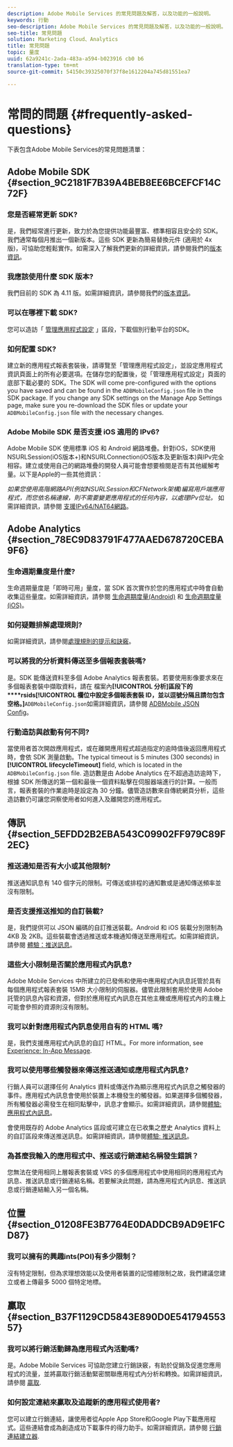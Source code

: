 ```yaml
---
description: Adobe Mobile Services 的常見問題及解答，以及功能的一般說明。
keywords: 行動
seo-description: Adobe Mobile Services 的常見問題及解答，以及功能的一般說明。
seo-title: 常見問題
solution: Marketing Cloud、Analytics
title: 常見問題
topic: 量度
uuid: 62a9241c-2ada-483a-a594-b023916 cb0 b6
translation-type: tm+mt
source-git-commit: 54150c39325070f37f8e1612204a745d81551ea7

---
```



# 常問的問題 {#frequently-asked-questions}

下表包含Adobe Mobile Services的常見問題清單：

## Adobe Mobile SDK {#section_9C2181F7B39A4BEB8EE6BCEFCF14C72F}

### 您是否經常更新 SDK?

是，我們經常進行更新，致力於為您提供功能最豐富、標準相容且安全的 SDK。我們通常每個月推出一個新版本。這些 SDK 更新為簡易替換元件 (適用於 4x 版)，可協助您輕鬆實作。如需深入了解我們更新的詳細資訊，請參閱我們的[版本資訊](https://docs.adobe.com/content/help/en/release-notes/experience-cloud/current.html)。

### 我應該使用什麼 SDK 版本?

我們目前的 SDK 為 4.11 版。如需詳細資訊，請參閱我們的[版本資訊](https://docs.adobe.com/content/help/en/release-notes/experience-cloud/current.html)。

### 可以在哪裡下載 SDK?

您可以造訪「 [管理應用程式設定](/help/using/c-manage-app-settings/c-manage-app-settings.md) 」區段，下載個別行動平台的SDK。

### 如何配置 SDK?

建立新的應用程式報表套裝後，請導覽至「管理應用程式設定」，並設定應用程式資訊頁面上的所有必要選項。在儲存您的配置後，從「管理應用程式設定」頁面的底部下載必要的 SDK。The SDK will come pre-configured with the options you have saved and can be found in the `ADBMobileConfig.json` file in the SDK package. If you change any SDK settings on the Manage App Settings page, make sure you re-download the SDK files or update your `ADBMobileConfig.json` file with the necessary changes.

### Adobe Mobile SDK 是否支援 iOS 適用的 IPv6?

Adobe Mobile SDK 使用標準 iOS 和 Android 網路堆疊。針對iOS，SDK使用NSURLSession(iOS版本+)和NSURLConnection(iOS版本及更新版本)與IPv完全相容。建立或使用自己的網路堆疊的開發人員可能會想要檢閱是否有其他緩解考量。以下是Apple的一些其他資訊：

*如果您使用高階網路API(例如NSURLSession和CFNetwork架構)編寫用戶端應用程式，而您依名稱連線，則不需要變更應用程式的任何內容，以處理IPv位址。* 如需詳細資訊，請參閱 [支援IPv64/NAT64網路](https://developer.apple.com/library/content/documentation/NetworkingInternetWeb/Conceptual/NetworkingOverview/UnderstandingandPreparingfortheIPv6Transition/UnderstandingandPreparingfortheIPv6Transition.html#__/apple_ref/doc/uid/TP40010220-CH213-SW1)。


## Adobe Analytics {#section_78EC9D83791F477AAED678720CEBA9F6}

### 生命週期量度是什麼?

生命週期量度是「即時可用」量度，當 SDK 首次實作於您的應用程式中時會自動收集這些量度。如需詳細資訊，請參閱 [生命週期度量(Android)](/help/android/metrics.md) 和 [生命週期度量(iOS)](/help/ios/metrics.md)。

### 如何疑難排解處理規則?

如需詳細資訊，請參閱[處理規則的提示和訣竅](https://docs.adobe.com/content/help/en/analytics/admin/admin-tools/processing-rules/processing-rules-tips.html)。

### 可以將我的分析資料傳送至多個報表套裝嗎?

是。SDK 能傳送資料至多個 Adobe Analytics 報表套裝。若要使用影像要求來在多個報表套裝中擷取資料，請在 檔案內&#x200B;**[!UICONTROL 分析]區段下的****rsids[!UICONTROL 欄位中設定多個報表套裝 ID，並以逗號分隔且請勿包含空格。]**`ADBMobileConfig.json`如需詳細資訊，請參閱 [ADBMobile JSON Config](/help/ios/configuration/json-config/json-config.md)。

### 行動造訪與啟動有何不同?

當使用者首次開啟應用程式，或在離開應用程式超過指定的逾時值後返回應用程式時，會依 SDK 測量啟動。The typical timeout is 5 minutes (300 seconds) in **[!UICONTROL lifecycleTimeout]** field, which is located in the `ADBMobileConfig.json` file. 造訪數是由 Adobe Analytics 在不超過造訪逾時下，根據 SDK 所傳送的第一個和最後一個資料點擊在伺服器端進行的計算。一般而言，報表套裝的作業逾時是設定為 30 分鐘。儘管造訪數來自傳統網頁分析，這些造訪數仍可讓您洞察使用者如何進入及離開您的應用程式。

## 傳訊 {#section_5EFDD2B2EBA543C09902FF979C89F2EC}

### 推送通知是否有大小或其他限制?

推送通知訊息有 140 個字元的限制。可傳送或排程的通知數或是通知傳送頻率並沒有限制。

### 是否支援推送推知的自訂裝載?

是，我們提供可以 JSON 編碼的自訂推送裝載。Android 和 iOS 裝載分別限制為 4KB 及 2KB。這些裝載會透過推送或本機通知傳送至應用程式。如需詳細資訊，請參閱 [體驗：推送訊息](/help/using/in-app-messaging/t-create-push-message/c-experience-push-message.md)。

### 這些大小限制是否關於應用程式內訊息?

Adobe Mobile Services 中所建立的已發佈和使用中應用程式內訊息託管於具有每個應用程式報表套裝 15MB 大小限制的伺服器。儘管此限制套用於使用 Adobe 託管的訊息內容和資源，但對於應用程式內訊息在其他主機或應用程式內的主機上可能會參照的資源則沒有限制。

### 我可以針對應用程式內訊息使用自有的 HTML 嗎?

是，我們支援應用程式內訊息的自訂 HTML。For more information, see [Experience: In-App Message](/help/using/in-app-messaging/t-in-app-message/c-experience-in-app-message.md).

### 我可以使用哪些觸發器來傳送推送通知或應用程式內訊息?

行銷人員可以選擇任何 Analytics 資料或傳送作為顯示應用程式內訊息之觸發器的事件。應用程式內訊息會使用於裝置上本機發生的觸發器。如果選擇多個觸發器，所有觸發器必需發生在相同點擊中，訊息才會顯示。如需詳細資訊，請參閱[體驗: 應用程式內訊息](/help/using/in-app-messaging/t-in-app-message/c-experience-in-app-message.md)。

會使用既存的 Adobe Analytics 區段或可建立在已收集之歷史 Analytics 資料上的自訂區段來傳送推送訊息。如需詳細資訊，請參閱[體驗: 推送訊息](/help/using/in-app-messaging/t-create-push-message/c-experience-push-message.md)。

### 為甚麼我輸入的應用程式中、推送或行銷連結名稱發生錯誤？

您無法在使用相同上層報表套裝或 VRS 的多個應用程式中使用相同的應用程式內訊息、推送訊息或行銷連結名稱。若要解決此問題，請為應用程式內訊息、推送訊息或行銷連結輸入另一個名稱。

## 位置 {#section_01208FE3B7764E0DADDCB9AD9E1FCD87}

### 我可以擁有的興趣ints(POI)有多少限制？

沒有特定限制，但為求理想效能以及使用者裝置的記憶體限制之故，我們建議您建立或者上傳最多 5000 個特定地標。

## 贏取 {#section_B37F1129CD5843E890D0E54179455357}

### 我可以將行銷活動歸為應用程式內活動嗎?

是。Adobe Mobile Services 可協助您建立行銷訣竅，有助於促銷及促進您應用程式的流量，並將贏取行銷活動緊密關聯應用程式內分析和轉換。如需詳細資訊，請參閱 [贏取](/help/using/acquisition-main/acquisition-main.md).

### 如何設定連結來贏取及追蹤新的應用程式使用者?

您可以建立行銷連結，讓使用者從Apple App Store和Google Play下載應用程式。這些連結會成為創造成功下載事件的得力助手。如需詳細資訊，請參閱 [行銷連結建立器](/help/using/acquisition-main/c-marketing-links-builder/c-marketing-links-builder.md).